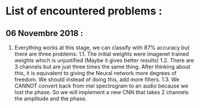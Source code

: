 # List of encountered problems :

## 06 Novembre 2018 :
1. Everything works at this stage, we can classify with 87% accuracy but there are three problems:
    1.1. The initial weights were imagenet trained weights which is unjustified (Maybe it gives better results)
    1.2. There are 3 channels but are just three times the same thing. After thinking about this, it is equivalent to giving the Neural network more degrees of freedom. We should instead of doing this, add more filters.
    1.3. We CANNOT convert back from mel spectrogram to an audio because we lost the phase. So we will implement a new CNN that takes 2 channels the amplitude and the phase.